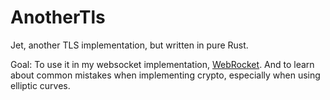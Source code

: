 # AnotherTls
Jet, another TLS implementation, but written in pure Rust.

Goal: To use it in my websocket implementation,
[WebRocket](https://github.com/otsmr/webrocket). And to learn about common
mistakes when implementing crypto, especially when using elliptic curves.
